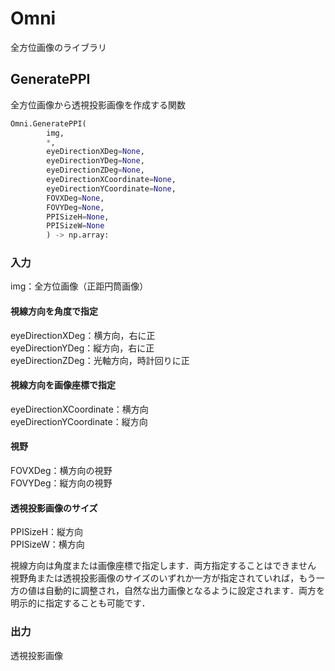 # Omni
全方位画像のライブラリ

## GeneratePPI
全方位画像から透視投影画像を作成する関数

```python
Omni.GeneratePPI(
        img,
        *,
        eyeDirectionXDeg=None,　
        eyeDirectionYDeg=None,
        eyeDirectionZDeg=None,
        eyeDirectionXCoordinate=None,
        eyeDirectionYCoordinate=None,
        FOVXDeg=None,
        FOVYDeg=None,
        PPISizeH=None,
        PPISizeW=None
        ) -> np.array:
```

### 入力
img：全方位画像（正距円筒画像）

#### 視線方向を角度で指定  
eyeDirectionXDeg：横方向，右に正  
eyeDirectionYDeg：縦方向，右に正  
eyeDirectionZDeg：光軸方向，時計回りに正  

#### 視線方向を画像座標で指定  
eyeDirectionXCoordinate：横方向  
eyeDirectionYCoordinate：縦方向  

#### 視野  
FOVXDeg：横方向の視野  
FOVYDeg：縦方向の視野  

#### 透視投影画像のサイズ  
PPISizeH：縦方向  
PPISizeW：横方向  

視線方向は角度または画像座標で指定します．両方指定することはできません  
視野角または透視投影画像のサイズのいずれか一方が指定されていれば，もう一方の値は自動的に調整され，自然な出力画像となるように設定されます．両方を明示的に指定することも可能です．

### 出力
透視投影画像

